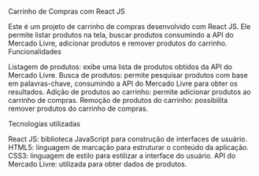Carrinho de Compras com React JS

Este é um projeto de carrinho de compras desenvolvido com React JS. Ele permite listar produtos na tela, buscar produtos consumindo a API do Mercado Livre, adicionar produtos e remover produtos do carrinho.
Funcionalidades

  Listagem de produtos: exibe uma lista de produtos obtidos da API do Mercado Livre.
  Busca de produtos: permite pesquisar produtos com base em palavras-chave, consumindo a API do Mercado Livre para obter os resultados.
  Adição de produtos ao carrinho: permite adicionar produtos ao carrinho de compras.
  Remoção de produtos do carrinho: possibilita remover produtos do carrinho de compras.

Tecnologias utilizadas

  React JS: biblioteca JavaScript para construção de interfaces de usuário.
  HTML5: linguagem de marcação para estruturar o conteúdo da aplicação.
  CSS3: linguagem de estilo para estilizar a interface do usuário.
  API do Mercado Livre: utilizada para obter dados de produtos.
